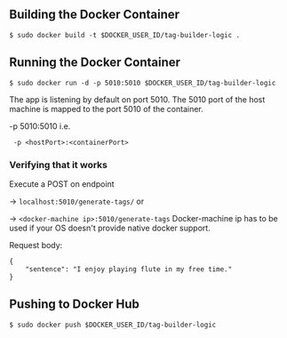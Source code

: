 ## Building the Docker Container

```
$ sudo docker build -t $DOCKER_USER_ID/tag-builder-logic .
```

## Running the Docker Container

```
$ sudo docker run -d -p 5010:5010 $DOCKER_USER_ID/tag-builder-logic
```

The app is listening by default on port 5010. The 5010 port of the host machine is mapped to the port 5010 of the container.

-p 5010:5010 i.e.

``` -p <hostPort>:<containerPort>```

### Verifying that it works

Execute a POST on endpoint 

-> `localhost:5010/generate-tags/` or 

-> `<docker-machine ip>:5010/generate-tags` Docker-machine ip has to be used if your OS doesn't provide native docker support. 

Request body:

```
{
    "sentence": "I enjoy playing flute in my free time."
}
```

## Pushing to Docker Hub

```
$ sudo docker push $DOCKER_USER_ID/tag-builder-logic
```